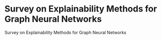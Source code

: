 # Survey on Explainability Methods for Graph Neural Networks
Survey on Explainability Methods for Graph Neural Networks
